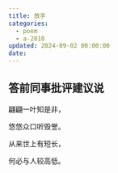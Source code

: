 ```yaml
---
title: 放手
categories:
  - poem
  - a-2010
updated: 2024-09-02 00:00:00
date:
---
```


## 答前同事批评建议说 ##

翩翩一叶知是非，

悠悠众口听毁誉。

从来世上有短长，

何必与人较高低。